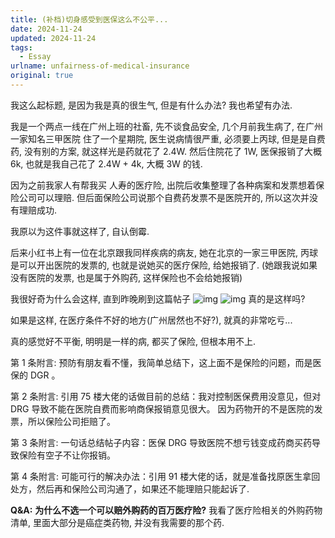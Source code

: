 ```yaml
---
title: (补档)切身感受到医保这么不公平...
date: 2024-11-24
updated: 2024-11-24
tags:
  - Essay
urlname: unfairness-of-medical-insurance
original: true
---
```

我这么起标题, 是因为我是真的很生气, 但是有什么办法? 我也希望有办法.

我是一个两点一线在广州上班的社畜, 先不谈食品安全, 几个月前我生病了, 在广州一家知名三甲医院 住了一个星期院, 医生说病情很严重, 必须要上丙球, 但是是自费药, 没有别的方案, 就这样光是药就花了 2.4W. 然后住院花了 1W, 医保报销了大概 6k, 也就是我自己花了 2.4W + 4k, 大概 3W 的钱.

因为之前我家人有帮我买 人寿的医疗险, 出院后收集整理了各种病案和发票想着保险公司可以理赔. 但后面保险公司说那个自费药发票不是医院开的, 所以这次并没有理赔成功.

我原以为这件事就这样了, 自认倒霉.

后来小红书上有一位在北京跟我同样疾病的病友, 她在北京的一家三甲医院, 丙球是可以开出医院的发票的, 也就是说她买的医疗保险, 给她报销了. (她跟我说如果没有医院的发票, 也是属于外购药, 这样保险也不会给她报销)

我很好奇为什么会这样, 直到昨晚刷到这篇帖子
![img](https://i.imgur.com/bqszg1t.png)
![img](https://i.imgur.com/EPnXxRm.png)
真的是这样吗?

如果是这样, 在医疗条件不好的地方(广州居然也不好?), 就真的非常吃亏...

真的感觉好不平衡, 明明是一样的病, 都买了保险, 但根本用不上.

第 1 条附言:
预防有朋友看不懂，我简单总结下，这上面不是保险的问题，而是医保的 DGR 。

第 2 条附言:
引用 75 楼大佬的话做目前的总结：我对控制医保费用没意见，但对 DRG 导致不能在医院自费而影响商保报销意见很大。
因为药物开的不是医院的发票，所以保险公司拒赔了。

第 3 条附言: 
一句话总结帖子内容：医保 DRG 导致医院不想亏钱变成药商买药导致保险有空子不让你报销。

第 4 条附言:
可能可行的解决办法：引用 91 楼大佬的话，就是准备找原医生拿回处方，然后再和保险公司沟通了，如果还不能理赔只能起诉了.

**Q&A:**
**为什么不选一个可以赔外购药的百万医疗险?**
我看了医疗险相关的外购药物清单, 里面大部分是癌症类药物, 并没有我需要的那个药.